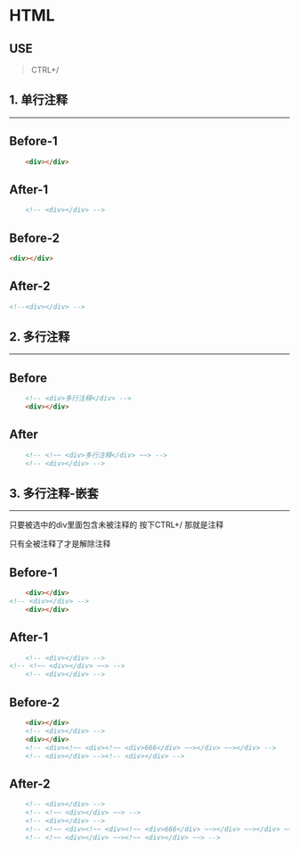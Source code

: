 
# HTML

## USE

> CTRL+/

##  1. 单行注释
<hr>

## Before-1
<!-- test:lineByLine-1-before  -->
```html
    <div></div>
```
## After-1
<!-- test:lineByLine-1-after  -->
```html
    <!-- <div></div> -->
```

## Before-2
<!-- test:lineByLine-2-before  -->
```html
<div></div>
```
## After-2
<!-- test:lineByLine-2-after  -->
```html
<!--<div></div> -->
```

##  2. 多行注释
<hr>

## Before
<!-- test:multiLine-before  -->
```html
    <!-- <div>多行注释</div> -->
    <div></div>
```
## After
<!-- test:multiLine-after  -->
```html
    <!-- <!~~ <div>多行注释</div> ~~> -->
    <!-- <div></div> -->
```

##  3. 多行注释-嵌套
<hr>

只要被选中的div里面包含未被注释的 按下CTRL+/ 那就是注释

只有全被注释了才是解除注释

## Before-1
<!-- test:nestedMultiLine-1-before  -->
```html
    <div></div>
<!-- <div></div> -->
    <div></div>
```
## After-1
<!-- test:nestedMultiLine-1-after  -->
```html
    <!-- <div></div> -->
<!-- <!~~ <div></div> ~~> -->
    <!-- <div></div> -->
```


## Before-2
<!-- test:nestedMultiLine-2-before  -->
```html
    <div></div>
    <!-- <div></div> -->
    <div></div>
    <!-- <div><!~~ <div><!~~ <div>666</div> ~~></div> ~~></div> -->
    <!-- <div></div> --><!-- <div></div> -->
```
## After-2
<!-- test:nestedMultiLine-2-after  -->
```html
    <!-- <div></div> -->
    <!-- <!~~ <div></div> ~~> -->
    <!-- <div></div> -->
    <!-- <!~~ <div><!~~ <div><!~~ <div>666</div> ~~></div> ~~></div> ~~> -->
    <!-- <!~~ <div></div> ~~><!~~ <div></div> ~~> -->
```

		
